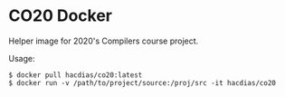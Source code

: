 # CO20 Docker

Helper image for 2020's Compilers course project.

Usage:

```shell
$ docker pull hacdias/co20:latest
$ docker run -v /path/to/project/source:/proj/src -it hacdias/co20
```
